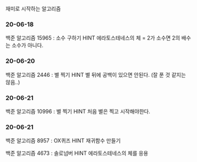 재미로 시작하는 알고리즘

### 20-06-18
백준 알고리즘 15965 : 소수 구하기 
HINT 에라토스테네스의 체 = 2가 소수면 2의 배수는 소수가 아니다.

### 20-06-20
백준 알고리즘 2446 : 별 찍기
HINT 별 뒤에 공백이 있으면 안된다. (잘 푼 것 같지는 않음..)

### 20-06-21
백준 알고리즘 10996 : 별 찍기
HINT 처음 별은 찍고 시작해야한다.

### 20-06-21
백준 알고리즘 8957 : OX퀴즈
HINT 재귀함수 만들기

백준 알고리즘 4673 : 솔로넘버
HINT 에라토스테네스의 체를 응용